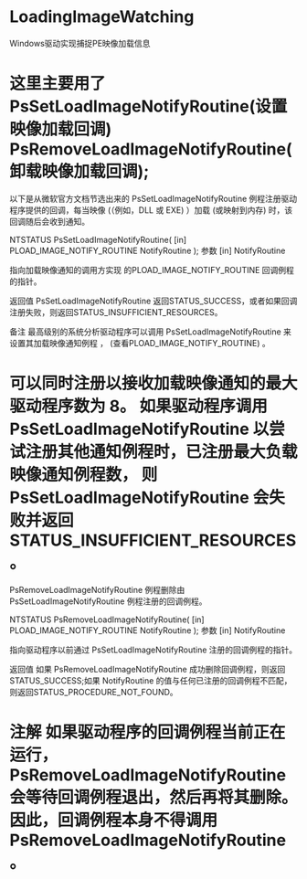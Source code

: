 # LoadingImageWatching
 Windows驱动实现捕捉PE映像加载信息
 
 这里主要用了 PsSetLoadImageNotifyRoutine(设置映像加载回调) PsRemoveLoadImageNotifyRoutine(卸载映像加载回调);
=====================================================================================================
以下是从微软官方文档节选出来的
 PsSetLoadImageNotifyRoutine 例程注册驱动程序提供的回调，每当映像 (（例如，DLL 或 EXE) ）加载 (或映射到内存) 时，该回调随后会收到通知。

NTSTATUS PsSetLoadImageNotifyRoutine(
  [in] PLOAD_IMAGE_NOTIFY_ROUTINE NotifyRoutine
);
参数
[in] NotifyRoutine

指向加载映像通知的调用方实现 的PLOAD_IMAGE_NOTIFY_ROUTINE 回调例程的指针。

返回值
PsSetLoadImageNotifyRoutine 返回STATUS_SUCCESS，或者如果回调注册失败，则返回STATUS_INSUFFICIENT_RESOURCES。

备注
最高级别的系统分析驱动程序可以调用 PsSetLoadImageNotifyRoutine 来设置其加载映像通知例程 ， (查看PLOAD_IMAGE_NOTIFY_ROUTINE) 。

可以同时注册以接收加载映像通知的最大驱动程序数为 8。 如果驱动程序调用 PsSetLoadImageNotifyRoutine 以尝试注册其他通知例程时，已注册最大负载映像通知例程数， 则 PsSetLoadImageNotifyRoutine 会失败并返回STATUS_INSUFFICIENT_RESOURCES。
========================================================================================================
PsRemoveLoadImageNotifyRoutine 例程删除由 PsSetLoadImageNotifyRoutine 例程注册的回调例程。

NTSTATUS PsRemoveLoadImageNotifyRoutine(
  [in] PLOAD_IMAGE_NOTIFY_ROUTINE NotifyRoutine
);
参数
[in] NotifyRoutine

指向驱动程序以前通过 PsSetLoadImageNotifyRoutine 注册的回调例程的指针。

返回值
如果 PsRemoveLoadImageNotifyRoutine 成功删除回调例程，则返回STATUS_SUCCESS;如果 NotifyRoutine 的值与任何已注册的回调例程不匹配，则返回STATUS_PROCEDURE_NOT_FOUND。

注解
如果驱动程序的回调例程当前正在运行， PsRemoveLoadImageNotifyRoutine 会等待回调例程退出，然后再将其删除。 因此，回调例程本身不得调用 PsRemoveLoadImageNotifyRoutine。
=================================================================================================================================
